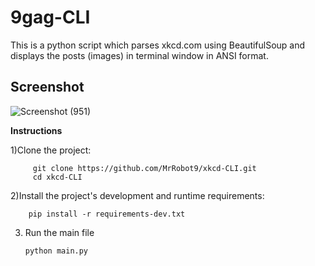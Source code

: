 # 9gag-CLI

This is a python script which parses xkcd.com using BeautifulSoup and displays the posts (images) in terminal window in ANSI format.

## Screenshot

![Screenshot (951)](https://user-images.githubusercontent.com/37753430/73649276-0f346080-4645-11ea-9fc6-f8b64225e2f3.png)

**Instructions**

1)Clone the project:
    
         git clone https://github.com/MrRobot9/xkcd-CLI.git
         cd xkcd-CLI
         
2)Install the project's development and runtime requirements:

		pip install -r requirements-dev.txt
        
 3) Run the main file
  
  		python main.py
        
  


    
 
